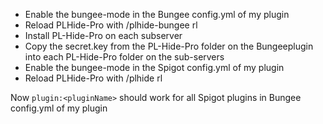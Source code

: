 * Enable the bungee-mode in the Bungee config.yml of my plugin
* Reload PLHide-Pro with /plhide-bungee rl
* Install PL-Hide-Pro on each subserver
* Copy the secret.key from the PL-Hide-Pro folder on the Bungeeplugin into each PL-Hide-Pro folder on the sub-servers
* Enable the bungee-mode in the Spigot config.yml of my plugin
* Reload PLHide-Pro with /plhide rl

Now `plugin:<pluginName>` should work for all Spigot plugins in Bungee config.yml of my plugin
